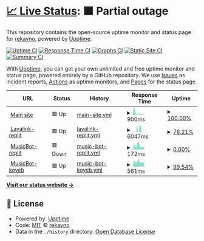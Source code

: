 # [📈 Live Status](https://status.rekayno.ml): <!--live status--> **🟧 Partial outage**

This repository contains the open-source uptime monitor and status page for [rekayno](rekayno.ml), powered by [Upptime](https://github.com/upptime/upptime).

[![Uptime CI](https://github.com/rekayno/upptime/workflows/Uptime%20CI/badge.svg)](https://github.com/rekayno/upptime/actions?query=workflow%3A%22Uptime+CI%22)
[![Response Time CI](https://github.com/rekayno/upptime/workflows/Response%20Time%20CI/badge.svg)](https://github.com/rekayno/upptime/actions?query=workflow%3A%22Response+Time+CI%22)
[![Graphs CI](https://github.com/rekayno/upptime/workflows/Graphs%20CI/badge.svg)](https://github.com/rekayno/upptime/actions?query=workflow%3A%22Graphs+CI%22)
[![Static Site CI](https://github.com/rekayno/upptime/workflows/Static%20Site%20CI/badge.svg)](https://github.com/rekayno/upptime/actions?query=workflow%3A%22Static+Site+CI%22)
[![Summary CI](https://github.com/rekayno/upptime/workflows/Summary%20CI/badge.svg)](https://github.com/rekayno/upptime/actions?query=workflow%3A%22Summary+CI%22)

With [Upptime](https://upptime.js.org), you can get your own unlimited and free uptime monitor and status page, powered entirely by a GitHub repository. We use [Issues](https://github.com/rekayno/upptime/issues) as incident reports, [Actions](https://github.com/rekayno/upptime/actions) as uptime monitors, and [Pages](https://status.rekayno.ml) for the status page.

<!--start: status pages-->
<!-- This summary is generated by Upptime (https://github.com/upptime/upptime) -->
<!-- Do not edit this manually, your changes will be overwritten -->
<!-- prettier-ignore -->
| URL | Status | History | Response Time | Uptime |
| --- | ------ | ------- | ------------- | ------ |
| <img alt="" src="https://favicons.githubusercontent.com/rekayno.ml" height="13"> [Main site](https://rekayno.ml) | 🟩 Up | [main-site.yml](https://github.com/rekayno/upptime/commits/HEAD/history/main-site.yml) | <details><summary><img alt="Response time graph" src="./graphs/main-site/response-time-week.png" height="20"> 900ms</summary><br><a href="https://status.rekayno.ml/history/main-site"><img alt="Response time 622" src="https://img.shields.io/endpoint?url=https%3A%2F%2Fraw.githubusercontent.com%2Frekayno%2Fupptime%2FHEAD%2Fapi%2Fmain-site%2Fresponse-time.json"></a><br><a href="https://status.rekayno.ml/history/main-site"><img alt="24-hour response time 293" src="https://img.shields.io/endpoint?url=https%3A%2F%2Fraw.githubusercontent.com%2Frekayno%2Fupptime%2FHEAD%2Fapi%2Fmain-site%2Fresponse-time-day.json"></a><br><a href="https://status.rekayno.ml/history/main-site"><img alt="7-day response time 900" src="https://img.shields.io/endpoint?url=https%3A%2F%2Fraw.githubusercontent.com%2Frekayno%2Fupptime%2FHEAD%2Fapi%2Fmain-site%2Fresponse-time-week.json"></a><br><a href="https://status.rekayno.ml/history/main-site"><img alt="30-day response time 622" src="https://img.shields.io/endpoint?url=https%3A%2F%2Fraw.githubusercontent.com%2Frekayno%2Fupptime%2FHEAD%2Fapi%2Fmain-site%2Fresponse-time-month.json"></a><br><a href="https://status.rekayno.ml/history/main-site"><img alt="1-year response time 622" src="https://img.shields.io/endpoint?url=https%3A%2F%2Fraw.githubusercontent.com%2Frekayno%2Fupptime%2FHEAD%2Fapi%2Fmain-site%2Fresponse-time-year.json"></a></details> | <details><summary><a href="https://status.rekayno.ml/history/main-site">100.00%</a></summary><a href="https://status.rekayno.ml/history/main-site"><img alt="All-time uptime 100.00%" src="https://img.shields.io/endpoint?url=https%3A%2F%2Fraw.githubusercontent.com%2Frekayno%2Fupptime%2FHEAD%2Fapi%2Fmain-site%2Fuptime.json"></a><br><a href="https://status.rekayno.ml/history/main-site"><img alt="24-hour uptime 100.00%" src="https://img.shields.io/endpoint?url=https%3A%2F%2Fraw.githubusercontent.com%2Frekayno%2Fupptime%2FHEAD%2Fapi%2Fmain-site%2Fuptime-day.json"></a><br><a href="https://status.rekayno.ml/history/main-site"><img alt="7-day uptime 100.00%" src="https://img.shields.io/endpoint?url=https%3A%2F%2Fraw.githubusercontent.com%2Frekayno%2Fupptime%2FHEAD%2Fapi%2Fmain-site%2Fuptime-week.json"></a><br><a href="https://status.rekayno.ml/history/main-site"><img alt="30-day uptime 100.00%" src="https://img.shields.io/endpoint?url=https%3A%2F%2Fraw.githubusercontent.com%2Frekayno%2Fupptime%2FHEAD%2Fapi%2Fmain-site%2Fuptime-month.json"></a><br><a href="https://status.rekayno.ml/history/main-site"><img alt="1-year uptime 100.00%" src="https://img.shields.io/endpoint?url=https%3A%2F%2Fraw.githubusercontent.com%2Frekayno%2Fupptime%2FHEAD%2Fapi%2Fmain-site%2Fuptime-year.json"></a></details>
| <img alt="" src="https://favicons.githubusercontent.com/lavalink-replit.rekayno.repl.co" height="13"> [Lavalink-replit](https://lavalink-replit.rekayno.repl.co/metrics) | 🟩 Up | [lavalink-replit.yml](https://github.com/rekayno/upptime/commits/HEAD/history/lavalink-replit.yml) | <details><summary><img alt="Response time graph" src="./graphs/lavalink-replit/response-time-week.png" height="20"> 6047ms</summary><br><a href="https://status.rekayno.ml/history/lavalink-replit"><img alt="Response time 3481" src="https://img.shields.io/endpoint?url=https%3A%2F%2Fraw.githubusercontent.com%2Frekayno%2Fupptime%2FHEAD%2Fapi%2Flavalink-replit%2Fresponse-time.json"></a><br><a href="https://status.rekayno.ml/history/lavalink-replit"><img alt="24-hour response time 407" src="https://img.shields.io/endpoint?url=https%3A%2F%2Fraw.githubusercontent.com%2Frekayno%2Fupptime%2FHEAD%2Fapi%2Flavalink-replit%2Fresponse-time-day.json"></a><br><a href="https://status.rekayno.ml/history/lavalink-replit"><img alt="7-day response time 6047" src="https://img.shields.io/endpoint?url=https%3A%2F%2Fraw.githubusercontent.com%2Frekayno%2Fupptime%2FHEAD%2Fapi%2Flavalink-replit%2Fresponse-time-week.json"></a><br><a href="https://status.rekayno.ml/history/lavalink-replit"><img alt="30-day response time 3481" src="https://img.shields.io/endpoint?url=https%3A%2F%2Fraw.githubusercontent.com%2Frekayno%2Fupptime%2FHEAD%2Fapi%2Flavalink-replit%2Fresponse-time-month.json"></a><br><a href="https://status.rekayno.ml/history/lavalink-replit"><img alt="1-year response time 3481" src="https://img.shields.io/endpoint?url=https%3A%2F%2Fraw.githubusercontent.com%2Frekayno%2Fupptime%2FHEAD%2Fapi%2Flavalink-replit%2Fresponse-time-year.json"></a></details> | <details><summary><a href="https://status.rekayno.ml/history/lavalink-replit">78.21%</a></summary><a href="https://status.rekayno.ml/history/lavalink-replit"><img alt="All-time uptime 85.60%" src="https://img.shields.io/endpoint?url=https%3A%2F%2Fraw.githubusercontent.com%2Frekayno%2Fupptime%2FHEAD%2Fapi%2Flavalink-replit%2Fuptime.json"></a><br><a href="https://status.rekayno.ml/history/lavalink-replit"><img alt="24-hour uptime 100.00%" src="https://img.shields.io/endpoint?url=https%3A%2F%2Fraw.githubusercontent.com%2Frekayno%2Fupptime%2FHEAD%2Fapi%2Flavalink-replit%2Fuptime-day.json"></a><br><a href="https://status.rekayno.ml/history/lavalink-replit"><img alt="7-day uptime 78.21%" src="https://img.shields.io/endpoint?url=https%3A%2F%2Fraw.githubusercontent.com%2Frekayno%2Fupptime%2FHEAD%2Fapi%2Flavalink-replit%2Fuptime-week.json"></a><br><a href="https://status.rekayno.ml/history/lavalink-replit"><img alt="30-day uptime 85.60%" src="https://img.shields.io/endpoint?url=https%3A%2F%2Fraw.githubusercontent.com%2Frekayno%2Fupptime%2FHEAD%2Fapi%2Flavalink-replit%2Fuptime-month.json"></a><br><a href="https://status.rekayno.ml/history/lavalink-replit"><img alt="1-year uptime 85.60%" src="https://img.shields.io/endpoint?url=https%3A%2F%2Fraw.githubusercontent.com%2Frekayno%2Fupptime%2FHEAD%2Fapi%2Flavalink-replit%2Fuptime-year.json"></a></details>
| <img alt="" src="https://favicons.githubusercontent.com/discord-musicbot.rekayno.repl.co" height="13"> [MusicBot-replit](https://discord-musicbot.rekayno.repl.co/) | 🟥 Down | [music-bot-replit.yml](https://github.com/rekayno/upptime/commits/HEAD/history/music-bot-replit.yml) | <details><summary><img alt="Response time graph" src="./graphs/music-bot-replit/response-time-week.png" height="20"> 172ms</summary><br><a href="https://status.rekayno.ml/history/music-bot-replit"><img alt="Response time 644" src="https://img.shields.io/endpoint?url=https%3A%2F%2Fraw.githubusercontent.com%2Frekayno%2Fupptime%2FHEAD%2Fapi%2Fmusic-bot-replit%2Fresponse-time.json"></a><br><a href="https://status.rekayno.ml/history/music-bot-replit"><img alt="24-hour response time 98" src="https://img.shields.io/endpoint?url=https%3A%2F%2Fraw.githubusercontent.com%2Frekayno%2Fupptime%2FHEAD%2Fapi%2Fmusic-bot-replit%2Fresponse-time-day.json"></a><br><a href="https://status.rekayno.ml/history/music-bot-replit"><img alt="7-day response time 172" src="https://img.shields.io/endpoint?url=https%3A%2F%2Fraw.githubusercontent.com%2Frekayno%2Fupptime%2FHEAD%2Fapi%2Fmusic-bot-replit%2Fresponse-time-week.json"></a><br><a href="https://status.rekayno.ml/history/music-bot-replit"><img alt="30-day response time 644" src="https://img.shields.io/endpoint?url=https%3A%2F%2Fraw.githubusercontent.com%2Frekayno%2Fupptime%2FHEAD%2Fapi%2Fmusic-bot-replit%2Fresponse-time-month.json"></a><br><a href="https://status.rekayno.ml/history/music-bot-replit"><img alt="1-year response time 644" src="https://img.shields.io/endpoint?url=https%3A%2F%2Fraw.githubusercontent.com%2Frekayno%2Fupptime%2FHEAD%2Fapi%2Fmusic-bot-replit%2Fresponse-time-year.json"></a></details> | <details><summary><a href="https://status.rekayno.ml/history/music-bot-replit">0.00%</a></summary><a href="https://status.rekayno.ml/history/music-bot-replit"><img alt="All-time uptime 28.78%" src="https://img.shields.io/endpoint?url=https%3A%2F%2Fraw.githubusercontent.com%2Frekayno%2Fupptime%2FHEAD%2Fapi%2Fmusic-bot-replit%2Fuptime.json"></a><br><a href="https://status.rekayno.ml/history/music-bot-replit"><img alt="24-hour uptime 0.00%" src="https://img.shields.io/endpoint?url=https%3A%2F%2Fraw.githubusercontent.com%2Frekayno%2Fupptime%2FHEAD%2Fapi%2Fmusic-bot-replit%2Fuptime-day.json"></a><br><a href="https://status.rekayno.ml/history/music-bot-replit"><img alt="7-day uptime 0.00%" src="https://img.shields.io/endpoint?url=https%3A%2F%2Fraw.githubusercontent.com%2Frekayno%2Fupptime%2FHEAD%2Fapi%2Fmusic-bot-replit%2Fuptime-week.json"></a><br><a href="https://status.rekayno.ml/history/music-bot-replit"><img alt="30-day uptime 28.78%" src="https://img.shields.io/endpoint?url=https%3A%2F%2Fraw.githubusercontent.com%2Frekayno%2Fupptime%2FHEAD%2Fapi%2Fmusic-bot-replit%2Fuptime-month.json"></a><br><a href="https://status.rekayno.ml/history/music-bot-replit"><img alt="1-year uptime 28.78%" src="https://img.shields.io/endpoint?url=https%3A%2F%2Fraw.githubusercontent.com%2Frekayno%2Fupptime%2FHEAD%2Fapi%2Fmusic-bot-replit%2Fuptime-year.json"></a></details>
| <img alt="" src="https://favicons.githubusercontent.com/noteblock-rekayno.koyeb.app" height="13"> [MusicBot-koyeb](https://noteblock-rekayno.koyeb.app/) | 🟩 Up | [music-bot-koyeb.yml](https://github.com/rekayno/upptime/commits/HEAD/history/music-bot-koyeb.yml) | <details><summary><img alt="Response time graph" src="./graphs/music-bot-koyeb/response-time-week.png" height="20"> 561ms</summary><br><a href="https://status.rekayno.ml/history/music-bot-koyeb"><img alt="Response time 556" src="https://img.shields.io/endpoint?url=https%3A%2F%2Fraw.githubusercontent.com%2Frekayno%2Fupptime%2FHEAD%2Fapi%2Fmusic-bot-koyeb%2Fresponse-time.json"></a><br><a href="https://status.rekayno.ml/history/music-bot-koyeb"><img alt="24-hour response time 390" src="https://img.shields.io/endpoint?url=https%3A%2F%2Fraw.githubusercontent.com%2Frekayno%2Fupptime%2FHEAD%2Fapi%2Fmusic-bot-koyeb%2Fresponse-time-day.json"></a><br><a href="https://status.rekayno.ml/history/music-bot-koyeb"><img alt="7-day response time 561" src="https://img.shields.io/endpoint?url=https%3A%2F%2Fraw.githubusercontent.com%2Frekayno%2Fupptime%2FHEAD%2Fapi%2Fmusic-bot-koyeb%2Fresponse-time-week.json"></a><br><a href="https://status.rekayno.ml/history/music-bot-koyeb"><img alt="30-day response time 556" src="https://img.shields.io/endpoint?url=https%3A%2F%2Fraw.githubusercontent.com%2Frekayno%2Fupptime%2FHEAD%2Fapi%2Fmusic-bot-koyeb%2Fresponse-time-month.json"></a><br><a href="https://status.rekayno.ml/history/music-bot-koyeb"><img alt="1-year response time 556" src="https://img.shields.io/endpoint?url=https%3A%2F%2Fraw.githubusercontent.com%2Frekayno%2Fupptime%2FHEAD%2Fapi%2Fmusic-bot-koyeb%2Fresponse-time-year.json"></a></details> | <details><summary><a href="https://status.rekayno.ml/history/music-bot-koyeb">99.54%</a></summary><a href="https://status.rekayno.ml/history/music-bot-koyeb"><img alt="All-time uptime 99.76%" src="https://img.shields.io/endpoint?url=https%3A%2F%2Fraw.githubusercontent.com%2Frekayno%2Fupptime%2FHEAD%2Fapi%2Fmusic-bot-koyeb%2Fuptime.json"></a><br><a href="https://status.rekayno.ml/history/music-bot-koyeb"><img alt="24-hour uptime 100.00%" src="https://img.shields.io/endpoint?url=https%3A%2F%2Fraw.githubusercontent.com%2Frekayno%2Fupptime%2FHEAD%2Fapi%2Fmusic-bot-koyeb%2Fuptime-day.json"></a><br><a href="https://status.rekayno.ml/history/music-bot-koyeb"><img alt="7-day uptime 99.54%" src="https://img.shields.io/endpoint?url=https%3A%2F%2Fraw.githubusercontent.com%2Frekayno%2Fupptime%2FHEAD%2Fapi%2Fmusic-bot-koyeb%2Fuptime-week.json"></a><br><a href="https://status.rekayno.ml/history/music-bot-koyeb"><img alt="30-day uptime 99.76%" src="https://img.shields.io/endpoint?url=https%3A%2F%2Fraw.githubusercontent.com%2Frekayno%2Fupptime%2FHEAD%2Fapi%2Fmusic-bot-koyeb%2Fuptime-month.json"></a><br><a href="https://status.rekayno.ml/history/music-bot-koyeb"><img alt="1-year uptime 99.76%" src="https://img.shields.io/endpoint?url=https%3A%2F%2Fraw.githubusercontent.com%2Frekayno%2Fupptime%2FHEAD%2Fapi%2Fmusic-bot-koyeb%2Fuptime-year.json"></a></details>

<!--end: status pages-->

[**Visit our status website →**](https://status.rekayno.ml)

## 📄 License

- Powered by: [Upptime](https://github.com/upptime/upptime)
- Code: [MIT](./LICENSE) © [rekayno](rekayno.ml)
- Data in the `./history` directory: [Open Database License](https://opendatacommons.org/licenses/odbl/1-0/)
